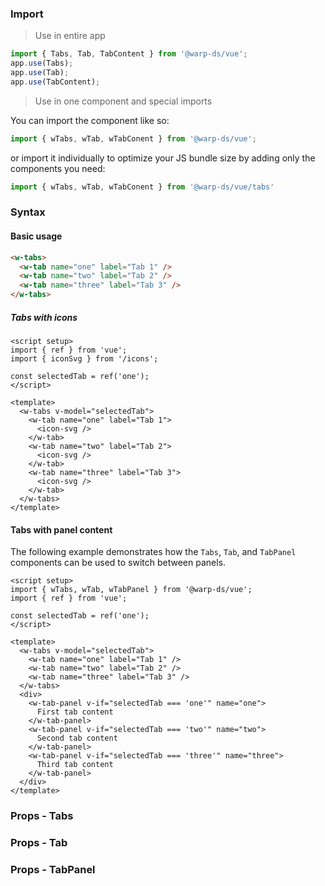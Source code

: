 ### Import

> Use in entire app

```js
import { Tabs, Tab, TabContent } from '@warp-ds/vue';
app.use(Tabs);
app.use(Tab);
app.use(TabContent);
```

> Use in one component and special imports

You can import the component like so:
```js
import { wTabs, wTab, wTabConent } from '@warp-ds/vue';
```

or import it individually to optimize your JS bundle size by adding only the components you need:
```js
import { wTabs, wTab, wTabConent } from '@warp-ds/vue/tabs'

```

### Syntax

#### Basic usage
```html
<w-tabs>
  <w-tab name="one" label="Tab 1" />
  <w-tab name="two" label="Tab 2" />
  <w-tab name="three" label="Tab 3" />
</w-tabs>
```

##### Tabs with icons
```vue
<script setup>
import { ref } from 'vue';
import { iconSvg } from '/icons';

const selectedTab = ref('one');
</script>

<template>
  <w-tabs v-model="selectedTab">
    <w-tab name="one" label="Tab 1">
      <icon-svg />
    </w-tab>
    <w-tab name="two" label="Tab 2">
      <icon-svg />
    </w-tab>
    <w-tab name="three" label="Tab 3">
      <icon-svg />
    </w-tab>
  </w-tabs>
</template>
```

#### Tabs with panel content
The following example demonstrates how the `Tabs`, `Tab`, and `TabPanel` components can be used to switch between panels.

```vue
<script setup>
import { wTabs, wTab, wTabPanel } from '@warp-ds/vue';
import { ref } from 'vue';

const selectedTab = ref('one');
</script>

<template>
  <w-tabs v-model="selectedTab">
    <w-tab name="one" label="Tab 1" />
    <w-tab name="two" label="Tab 2" />
    <w-tab name="three" label="Tab 3" />
  </w-tabs>
  <div>
    <w-tab-panel v-if="selectedTab === 'one'" name="one">
      First tab content
    </w-tab-panel>
    <w-tab-panel v-if="selectedTab === 'two'" name="two">
      Second tab content
    </w-tab-panel>
    <w-tab-panel v-if="selectedTab === 'three'" name="three">
      Third tab content
    </w-tab-panel>
  </div>
</template>
```

### Props - Tabs
<api-table type="vue" component="Tabs" />

### Props - Tab
<api-table type="vue" component="Tab" />

### Props - TabPanel
<api-table type="vue" component="TabPanel" />
